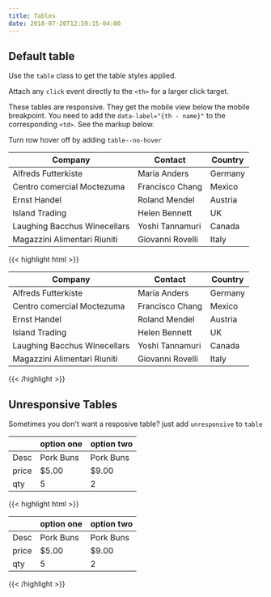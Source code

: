 ```yaml
---
title: Tables
date: 2018-07-20T12:59:15-04:00
---
```

## Default table
Use the `table` class to get the table styles applied.

Attach any `click` event directly to the `<th>` for a larger click target.

These tables are responsive. They get the mobile view below the mobile breakpoint.
You need to add the `data-label="{th - name}"` to the corresponding `<td>`. See the markup below.

Turn row hover off by adding `table--no-hover`

<table class="table">
  <thead>
    <tr>
      <th>Company</th>
      <th>Contact</th>
      <th>Country</th>
    </tr>
  </thead>
  <tbody>
    <tr>
      <td data-label="Company">
        Alfreds Futterkiste
      </td>
      <td data-label="Contact">
        Maria Anders
      </td>
      <td data-label="Country">
        Germany
      </td>
    </tr>
    <tr>
      <td data-label="Company">
        Centro comercial Moctezuma
      </td>
      <td data-label="Contact">
        Francisco Chang
      </td>
      <td data-label="Country">
        Mexico
      </td>
    </tr>
    <tr>
      <td data-label="Company">
        Ernst Handel
      </td>
      <td data-label="Contact">
        Roland Mendel
      </td>
      <td data-label="Country">
        Austria
      </td>
    </tr>
    <tr>
      <td data-label="Company">
        Island Trading
      </td>
      <td data-label="Contact">
        Helen Bennett
      </td>
      <td data-label="Country">
        UK
      </td>
    </tr>
    <tr>
      <td data-label="Company">
        Laughing Bacchus Winecellars
      </td>
      <td data-label="Contact">
        Yoshi Tannamuri
      </td>
      <td data-label="Country">
        Canada
      </td>
    </tr>
    <tr>
      <td data-label="Company">
        Magazzini Alimentari Riuniti
      </td>
      <td data-label="Contact">
        Giovanni Rovelli
      </td>
      <td data-label="Country">
        Italy
      </td>
    </tr>
  </tbody>
</table>

<div class="mt-3 mb-4">
{{< highlight html >}}
<table class="table">
  <thead>
    <tr>
      <th>Company</th>
      <th>Contact</th>
      <th>Country</th>
    </tr>
  </thead>
  <tbody>
    <tr>
      <td data-label="Company">
        Alfreds Futterkiste
      </td>
      <td data-label="Contact">
        Maria Anders
      </td>
      <td data-label="Country">
        Germany
      </td>
    </tr>
    <tr>
      <td data-label="Company">
        Centro comercial Moctezuma
      </td>
      <td data-label="Contact">
        Francisco Chang
      </td>
      <td data-label="Country">
        Mexico
      </td>
    </tr>
    <tr>
      <td data-label="Company">
        Ernst Handel
      </td>
      <td data-label="Contact">
        Roland Mendel
      </td>
      <td data-label="Country">
        Austria
      </td>
    </tr>
    <tr>
      <td data-label="Company">
        Island Trading
      </td>
      <td data-label="Contact">
        Helen Bennett
      </td>
      <td data-label="Country">
        UK
      </td>
    </tr>
    <tr>
      <td data-label="Company">
        Laughing Bacchus Winecellars
      </td>
      <td data-label="Contact">
        Yoshi Tannamuri
      </td>
      <td data-label="Country">
        Canada
      </td>
    </tr>
    <tr>
      <td data-label="Company">
        Magazzini Alimentari Riuniti
      </td>
      <td data-label="Contact">
        Giovanni Rovelli
      </td>
      <td data-label="Country">
        Italy
      </td>
    </tr>
  </tbody>
</table>
{{< /highlight >}}
</div>

## Unresponsive Tables
Sometimes you don't want a resposive table? just add `unresponsive` to `table`

<table class="table unresponsive">
  <thead>
    <tr>
      <th></th>
      <th>option one</th>
      <th>option two</th>
    </tr>
  </thead>
  <tbody>
    <tr>
      <td>
        Desc
      </td>
      <td>
        Pork Buns
      </td>
      <td>
        Pork Buns
      </td>
    </tr>
    <tr>
      <td>
        price
      </td>
      <td>
        $5.00
      </td>
      <td>
        $9.00
      </td>
    </tr>
    <tr>
      <td>
        qty
      </td>
      <td>
        5
      </td>
      <td>
        2
      </td>
    </tr>
  </tbody>
</table>

<div class="mt-3 mb-4">
{{< highlight html >}}
<table class="table unresponsive">
  <thead>
    <tr>
      <th></th>
      <th>option one</th>
      <th>option two</th>
    </tr>
  </thead>
  <tbody>
    <tr>
      <td>
        Desc
      </td>
      <td>
        Pork Buns
      </td>
      <td>
        Pork Buns
      </td>
    </tr>
    <tr>
      <td>
        price
      </td>
      <td>
        $5.00
      </td>
      <td>
        $9.00
      </td>
    </tr>
    <tr>
      <td>
        qty
      </td>
      <td>
        5
      </td>
      <td>
        2
      </td>
    </tr>
  </tbody>
</table>
{{< /highlight >}}
</div>
